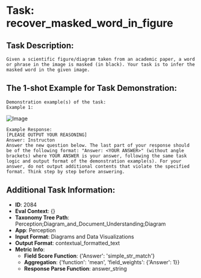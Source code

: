 # Task: recover_masked_word_in_figure

## Task Description:

```
Given a scientific figure/diagram taken from an academic paper, a word or phrase in the image is masked (in black). Your task is to infer the masked word in the given image.
```

## The 1-shot Example for Task Demonstration:

```
Demonstration example(s) of the task:
Example 1:
```

![Image](1.png)

```
Example Response:
[PLEASE OUTPUT YOUR REASONING]
Answer: Instructon
Answer the new question below. The last part of your response should be of the following format: "Answer: <YOUR ANSWER>" (without angle brackets) where YOUR ANSWER is your answer, following the same task logic and output format of the demonstration example(s). For your answer, do not output additional contents that violate the specified format. Think step by step before answering.
```

## Additional Task Information:

- **ID**: 2084
- **Eval Context**: {}
- **Taxonomy Tree Path**: Perception;Diagram_and_Document_Understanding;Diagram
- **App**: Perception
- **Input Format**: Diagrams and Data Visualizations
- **Output Format**: contextual_formatted_text
- **Metric Info**:
  - **Field Score Function**: {'Answer': 'simple_str_match'}
  - **Aggregation**: {'function': 'mean', 'field_weights': {'Answer': 1}}
  - **Response Parse Function**: answer_string
